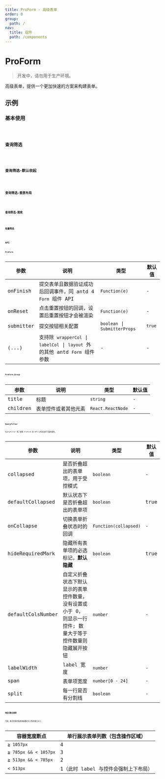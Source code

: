 ```yaml
---
title: ProForm - 高级表单
order: 0
group:
  path: /
nav:
  title: 组件
  path: /components
---
```


# ProForm

> 开发中，请勿用于生产环境。

高级表单，提供一个更加快速的方案来构建表单。

## 示例

### 基本使用

<code src="../demos/base.tsx" />

### 查询筛选

<code src="../demos/query-filter.tsx" />

### 查询筛选-默认收起

<code src="../demos/query-filter-collapsed.tsx" />

### 查询筛选-垂直布局

<code src="../demos/query-filter-vertical.tsx" />

### 查询筛选-搜索

<code src="../demos/search-filter.tsx" background="#f0f2f5"/>

### 轻量筛选

<code src="../demos/light-filter.tsx" />

## API

### ProForm

| 参数 | 说明 | 类型 | 默认值 |
| --- | --- | --- | --- |
| onFinish | 提交表单且数据验证成功后回调事件，同 antd 4 `Form` 组件 API | `Function(e)` | - |
| onReset | 点击重置按钮的回调，设置后重置按钮才会被渲染 | `Function(e)` | - |
| submitter | 提交按钮相关配置 | `boolean` \| `SubmitterProps` | `true` |
| (...) | 支持除 `wrapperCol` \| `labelCol` \| `layout` 外的其他 antd `Form` 组件参数 | - | - |

### ProForm.Group

| 参数     | 说明                 | 类型              | 默认值 |
| -------- | -------------------- | ----------------- | ------ |
| title    | 标题                 | `string`          | -      |
| children | 表单控件或者其他元素 | `React.ReactNode` | -      |

### QueryFilter

QueryFilter 除了继承 ProForm 的 API 以外还支持下面的属性。

| 参数 | 说明 | 类型 | 默认值 |
| --- | --- | --- | --- |
| collapsed | 是否折叠超出的表单项，用于受控模式 | `boolean` | - |
| defaultCollapsed | 默认状态下是否折叠超出的表单项 | `boolean` | true |
| onCollapse | 切换表单折叠状态时的回调 | `Function(collapsed)` | - |
| hideRequiredMark | 隐藏所有表单项的必选标记，**默认隐藏** | `boolean` | true |
| defaultColsNumber | 自定义折叠状态下默认显示的表单控件数量，没有设置或小于 0，则显示一行控件; 数量大于等于控件数量则隐藏展开按钮 | `number` | - |
| labelWidth | label 宽度 | `number` | - |
| span | 表单项宽度 | `number[0 - 24]` | - |
| split | 每一行是否有分割线 | `boolean` | - |

#### 响应式断点规则

注意，断点的值均指表单容器的大小而非视口大小。

| 容器宽度断点          | 单行展示表单列数（包含操作区域）     |
| --------------------- | ------------------------------------ |
| `≧ 1057px`            | 4                                    |
| `≧ 785px && < 1057px` | 3                                    |
| `≧ 513px && < 785px`  | 2                                    |
| `< 513px`             | 1（此时 label 与控件会强制上下布局） |
